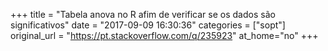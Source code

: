 +++
title = "Tabela anova no R afim de verificar se os dados são significativos"
date = "2017-09-09 16:30:36"
categories = ["sopt"]
original_url = "https://pt.stackoverflow.com/q/235923"
at_home="no"
+++

